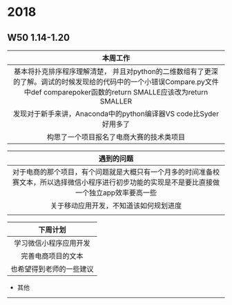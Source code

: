 # 2018
## W50 1.14-1.20
| 本周工作 | 
| :-: | 
| 基本将扑克排序程序理解清楚， 并且对python的二维数组有了更深的了解。调试的时候发现给的代码中的一个小错误Compare.py文件中def comparepoker函数的return SMALLE应该改为return SMALLER|  
|发现对于新手来讲，Anaconda中的python编译器VS code比Syder好用多了|  
| 构思了一个项目报名了电商大赛的技术类项目 |  

| 遇到的问题 | 
| :-: | 
| 对于电商的那个项目，有个问题就是大概只有一个月多的时间准备校赛文本，所以选择微信小程序进行初步功能的实现是不是要比直接做一个独立app效率要高一些 |  
| 关于移动应用开发，不知道该如何规划进度 | 
|   |  

| 下周计划 | 
| :-: | 
|学习微信小程序应用开发 |  
|完善电商项目的文本 |  
| 也希望得到老师的一些建议 |  

* 其他
-------------------------------------------------------------